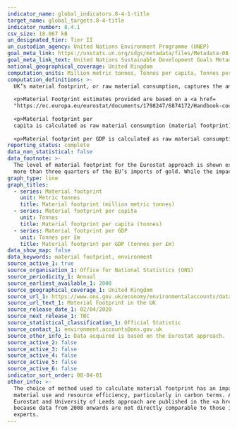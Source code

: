 ```yaml
---
indicator_name: global_indicators.8-4-1-title
target_name: global_targets.8-4-title
indicator_number: 8.4.1
csv_size: 18.067 kB
un_designated_tier: Tier II
un_custodian_agency: United Nations Environment Programme (UNEP)
goal_meta_link: https://unstats.un.org/sdgs/metadata/files/Metadata-08-04-01.pdf 
goal_meta_link_text: United Nations Sustainable Development Goals Metadata (PDF 4.0 MB)
national_geographical_coverage: United Kingdom
computation_units: Million metric tonnes, Tonnes per capita, Tonnes per GDP (£m)
computation_definitions: >-
  UK’s material footprint, or raw material consumption, captures the amount of domestic and foreign extraction of materials needed to produce the products used by households, governments and charities in the UK.
  
  <p>Material Footprint estimates provided are based on a <a href=
  "https://ec.europa.eu/eurostat/documents/1798247/6874172/Handbook-country-RME-tool/">Eurostat method</a> and calculated as raw material equivalent of imports (RMEIM) plus domestic extraction (DE) minus raw material equivalents of exports (RMEEX). </p>
  
  <p>Material footprint per
  capita is calculated as raw material consumption (material footprint)/UK population.</p>
  
  <p>Material footprint per GDP is calculated as raw material consumption (material footprint)/GDP.</p>
reporting_status: complete
data_non_statistical: false
data_footnote: >-
  The level of material footprint for the Eurostat approach is shown excluding imports and exports of precious metals. Precious metals (particularly gold) have a high RME factor, so can have distinctive impact on the results. This is particularly true for the UK, who are responsible for
  more than three quarters of the EU’s imports of gold. While the impact is minimal at the total level, it is more evident when looking at the material footprint of metal ores.
graph_type: line
graph_titles:
  - series: Material footprint
    unit: Metric tonnes
    title: Material footprint (million metric tonnes)
  - series: Material footprint per capita
    unit: Tonnes
    title: Material footprint per capita (tonnes)
  - series: Material footprint per GDP
    unit: Tonnes per £m
    title: Material footprint per GDP (tonnes per £m)
data_show_map: false
data_keywords: material footprint, environment
source_active_1: true
source_organisation_1: Office for National Statistics (ONS)
source_periodicity_1: Annual
source_earliest_available_1: 2008
source_geographical_coverage_1: United Kingdom
source_url_1: https://www.ons.gov.uk/economy/environmentalaccounts/datasets/materialfootprintintheuk
source_url_text_1: Material Footprint in the UK
source_release_date_1: 02/04/2020
source_next_release_1: TBC
source_statistical_classification_1: Official Statistic
source_contact_1: environment.accounts@ons.gov.uk
source_other_info_1: Data acquired is based on the Eurostat approach.
source_active_2: false
source_active_3: false
source_active_4: false
source_active_5: false
source_active_6: false
indicator_sort_order: 08-04-01
other_info: >-
  The choice of method used to calculate material footprint has an impact on the final estimates. In 2017, the Department for Environment, Food and Rural Affairs (Defra) consulted extensively with the University of Leeds about developing further environmentally relevant metrics for
  material use and resource efficiency, particularly in carbon terms. As a result, the University of Leeds have developed a multi-regional input-output (MRIO) approach, using a specifically derived UK MRIO database to underpin calculations. These estimates and further information on the
  Eurostat and University of Leeds approach are published in the <a href= "https://www.ons.gov.uk/economy/environmentalaccounts/methodologies/measuringmaterialfootprintintheuk2008to2016">Measuring material footprint</a> report. While data is available from 2000, it is not reported here
  because data from 2008 onwards are not directly comparable to those in earlier years. In addition, the Eurostat method is more suitable for international comparisons. Data follows the UN specification for this indicator. This indicator has been identified in collaboration with topic
  experts.
---
```

